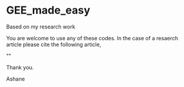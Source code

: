 # GEE_made_easy
Based on my research work

You are welcome to use any of these codes. In the case of a resaerch article please cite the following article,

""

Thank you.

Ashane
